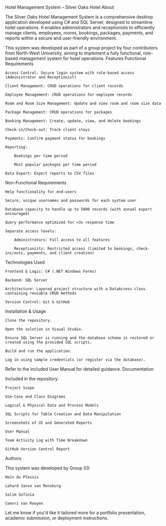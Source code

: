 Hotel Management System – Silver Oaks Hotel
About

The Silver Oaks Hotel Management System is a comprehensive desktop application developed using C# and SQL Server, designed to streamline hotel operations. It enables administrators and receptionists to efficiently manage clients, employees, rooms, bookings, packages, payments, and reports within a secure and user-friendly environment.

This system was developed as part of a group project by four contributors from North-West University, aiming to implement a fully functional, role-based management system for hotel operations.
Features
Functional Requirements

    Access Control: Secure login system with role-based access (Administrator and Receptionist)

    Client Management: CRUD operations for client records

    Employee Management: CRUD operations for employee records

    Room and Room Size Management: Update and view room and room size data

    Package Management: CRUD operations for packages

    Booking Management: Create, update, view, and delete bookings

    Check-in/Check-out: Track client stays

    Payments: Confirm payment status for bookings

    Reporting:

        Bookings per time period

        Most popular packages per time period

    Data Export: Export reports to CSV files

Non-Functional Requirements

    Help functionality for end-users

    Secure, unique usernames and passwords for each system user

    Database capacity to handle up to 5000 records (with annual export encouraged)

    Query performance optimized for <3s response time

    Separate access levels:

        Administrators: Full access to all features

        Receptionists: Restricted access (limited to bookings, check-ins/outs, payments, and client creation)

Technologies Used

    Frontend & Logic: C# (.NET Windows Forms)

    Backend: SQL Server

    Architecture: Layered project structure with a DataAccess class containing reusable CRUD methods

    Version Control: Git & GitHub

Installation & Usage

    Clone the repository.

    Open the solution in Visual Studio.

    Ensure SQL Server is running and the database schema is restored or created using the provided SQL scripts.

    Build and run the application.

    Log in using sample credentials (or register via the database).

Refer to the included User Manual for detailed guidance.
Documentation

Included in the repository:

    Project Scope

    Use-Case and Class Diagrams

    Logical & Physical Data and Process Models

    SQL Scripts for Table Creation and Data Manipulation

    Screenshots of UI and Generated Reports

    User Manual

    Team Activity Log with Time Breakdown

    GitHub Version Control Report

Authors

This system was developed by Group 03:

    Hein du Plessis

    Lohard Janse van Rensburg

    Salim Sofinia

    Coenri van Rooyen

Let me know if you'd like it tailored more for a portfolio presentation, academic submission, or deployment instructions.
